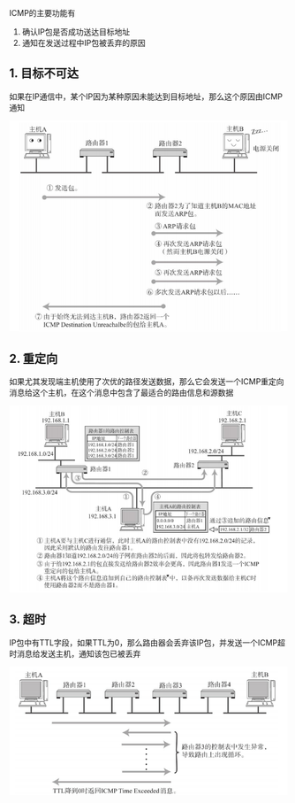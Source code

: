 ICMP的主要功能有

1. 确认IP包是否成功送达目标地址
2. 通知在发送过程中IP包被丢弃的原因

## 1. 目标不可达

如果在IP通信中，某个IP因为某种原因未能达到目标地址，那么这个原因由ICMP通知

![22](p/22.png)

## 2. 重定向

如果尤其发现端主机使用了次优的路径发送数据，那么它会发送一个ICMP重定向消息给这个主机，在这个消息中包含了最适合的路由信息和源数据

![23](p/23.png)

## 3. 超时

IP包中有TTL字段，如果TTL为0，那么路由器会丢弃该IP包，并发送一个ICMP超时消息给发送主机，通知该包已被丢弃

![24](p/24.png)